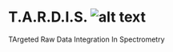 # T.A.R.D.I.S.  ![alt text](https://github.com/pablovgd/T.A.R.D.I.S./tardis.png?raw=true)
TArgeted Raw Data Integration In Spectrometry
